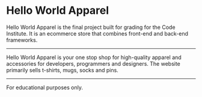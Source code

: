 # Hello World Apparel

Hello World Apparel is the final project built for grading for the Code Institute. It is an ecommerce store that combines front-end and back-end frameworks.

---

Hello World Apparel is your one stop shop for high-quality apparel and accessories for developers, programmers and designers. The website primarily sells t-shirts, mugs, socks and pins. 


--------

For educational purposes only.
